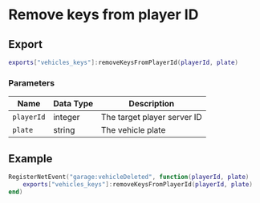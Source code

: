 # Remove keys from player ID

## Export
```lua
exports["vehicles_keys"]:removeKeysFromPlayerId(playerId, plate)
```

### Parameters

| Name              | Data Type | Description                 |
| -                 | -         | -                 |
| `playerId`         | integer    | The target player server ID |
| `plate`         | string    | The vehicle plate |

## Example
```lua
RegisterNetEvent("garage:vehicleDeleted", function(playerId, plate)
    exports["vehicles_keys"]:removeKeysFromPlayerId(playerId, plate)
end)
```
